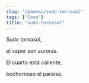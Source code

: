 ```yaml
---
slug: "/poemas/sudo-tornasol"
tags: ["love"]
title: "sudo-tornasol"
---
```

Sudo tornasol, 

el vapor son auroras. 

El cuarto está caliente, 

bochornoso el paraíso.